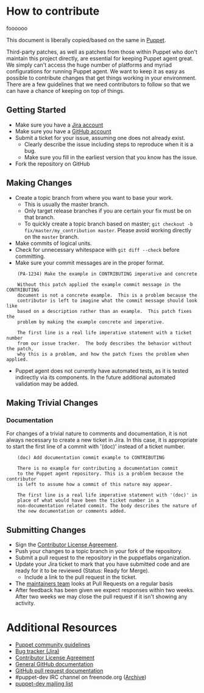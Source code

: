 # How to contribute

foooooo

This document is liberally copied/based on the same in
[Puppet](https://github.com/puppetlabs/puppet).

Third-party patches, as well as patches from those within Puppet who don't
maintain this project directly, are essential for keeping Puppet agent
great. We simply can't access the huge number of platforms and myriad
configurations for running Puppet agent. We want to keep it as easy as possible
to contribute changes that get things working in your environment. There are a
few guidelines that we need contributors to follow so that we can have a chance
of keeping on top of things.


## Getting Started

* Make sure you have a [Jira account](https://tickets.puppetlabs.com)
* Make sure you have a [GitHub account](https://github.com/signup/free)
* Submit a ticket for your issue, assuming one does not already exist.
  * Clearly describe the issue including steps to reproduce when it is a bug.
  * Make sure you fill in the earliest version that you know has the issue.
* Fork the repository on GitHub

## Making Changes

* Create a topic branch from where you want to base your work.
  * This is usually the master branch.
  * Only target release branches if you are certain your fix must be on that
    branch.
  * To quickly create a topic branch based on master; `git checkout -b
    fix/master/my_contribution master`. Please avoid working directly on the
    `master` branch.
* Make commits of logical units.
* Check for unnecessary whitespace with `git diff --check` before committing.
* Make sure your commit messages are in the proper format.

````
    (PA-1234) Make the example in CONTRIBUTING imperative and concrete

    Without this patch applied the example commit message in the CONTRIBUTING
    document is not a concrete example.  This is a problem because the
    contributor is left to imagine what the commit message should look like
    based on a description rather than an example.  This patch fixes the
    problem by making the example concrete and imperative.

    The first line is a real life imperative statement with a ticket number
    from our issue tracker.  The body describes the behavior without the patch,
    why this is a problem, and how the patch fixes the problem when applied.
````

* Puppet agent does not currently have automated tests, as it is tested
  indirectly via its components. In the future additional automated validation
  may be added.

## Making Trivial Changes

### Documentation

For changes of a trivial nature to comments and documentation, it is not
always necessary to create a new ticket in Jira. In this case, it is
appropriate to start the first line of a commit with '(doc)' instead of
a ticket number.

````
    (doc) Add documentation commit example to CONTRIBUTING

    There is no example for contributing a documentation commit
    to the Puppet agent repository. This is a problem because the contributor
    is left to assume how a commit of this nature may appear.

    The first line is a real life imperative statement with '(doc)' in
    place of what would have been the ticket number in a
    non-documentation related commit. The body describes the nature of
    the new documentation or comments added.
````

## Submitting Changes

* Sign the [Contributor License Agreement](http://links.puppet.com/cla).
* Push your changes to a topic branch in your fork of the repository.
* Submit a pull request to the repository in the puppetlabs organization.
* Update your Jira ticket to mark that you have submitted code and are ready for it to be reviewed (Status: Ready for Merge).
  * Include a link to the pull request in the ticket.
* The [maintainers team](MAINTAINERS) looks at Pull Requests on a regular basis
* After feedback has been given we expect responses within two weeks. After two
  weeks we may close the pull request if it isn't showing any activity.

# Additional Resources

* [Puppet community guidelines](https://docs.puppet.com/community/community_guidelines.html)
* [Bug tracker (Jira)](https://tickets.puppetlabs.com/browse/PA)
* [Contributor License Agreement](http://links.puppet.com/cla)
* [General GitHub documentation](https://help.github.com/)
* [GitHub pull request documentation](https://help.github.com/send-pull-requests/)
* #puppet-dev IRC channel on freenode.org ([Archive](https://botbot.me/freenode/puppet-dev/))
* [puppet-dev mailing list](https://groups.google.com/forum/#!forum/puppet-dev)
